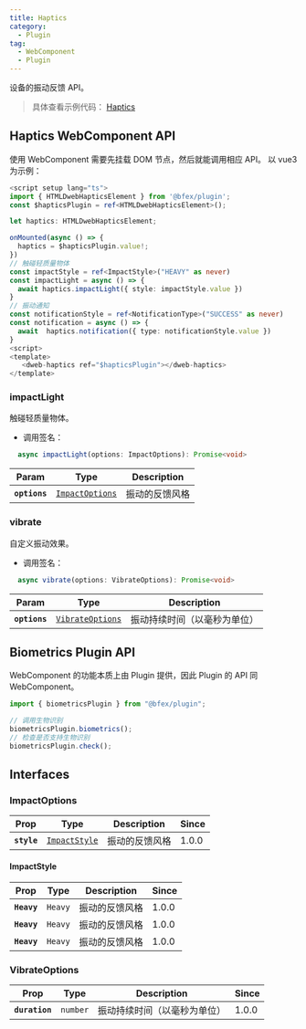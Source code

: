 ```yaml
---
title: Haptics
category:
  - Plugin
tag:
  - WebComponent
  - Plugin
---
```


设备的振动反馈 API。

> 具体查看示例代码： [Haptics](https://github.com/BioforestChain/dweb_browser/blob/main/example/vue3/src/pages/Haptics.vue)

## Haptics WebComponent API

使用 WebComponent 需要先挂载 DOM 节点，然后就能调用相应 API。
以 vue3 为示例：

```ts
<script setup lang="ts">
import { HTMLDwebHapticsElement } from '@bfex/plugin';
const $hapticsPlugin = ref<HTMLDwebHapticsElement>();

let haptics: HTMLDwebHapticsElement;

onMounted(async () => {
  haptics = $hapticsPlugin.value!;
})
// 触碰轻质量物体
const impactStyle = ref<ImpactStyle>("HEAVY" as never)
const impactLight = async () => {
  await haptics.impactLight({ style: impactStyle.value })
}
// 振动通知
const notificationStyle = ref<NotificationType>("SUCCESS" as never)
const notification = async () => {
  await  haptics.notification({ type: notificationStyle.value })
}
<script>
<template>
   <dweb-haptics ref="$hapticsPlugin"></dweb-haptics>
</template>
```

### impactLight

触碰轻质量物体。

- 调用签名：

```ts
  async impactLight(options: ImpactOptions): Promise<void>
```

| Param         | Type                                                    | Description    |
| ------------- | ------------------------------------------------------- | -------------- |
| **`options`** | <code><a href="#impactoptions">ImpactOptions</a></code> | 振动的反馈风格 |

### vibrate

自定义振动效果。

- 调用签名：

```ts
  async vibrate(options: VibrateOptions): Promise<void>
```

| Param         | Type                                                      | Description                  |
| ------------- | --------------------------------------------------------- | ---------------------------- |
| **`options`** | <code><a href="#vibrateoptions">VibrateOptions</a></code> | 振动持续时间（以毫秒为单位） |

## Biometrics Plugin API

WebComponent 的功能本质上由 Plugin 提供，因此 Plugin 的 API 同 WebComponent。

```ts
import { biometricsPlugin } from "@bfex/plugin";

// 调用生物识别
biometricsPlugin.biometrics();
// 检查是否支持生物识别
biometricsPlugin.check();
```

## Interfaces

### ImpactOptions

| Prop        | Type                                                | Description    | Since |
| ----------- | --------------------------------------------------- | -------------- | ----- |
| **`style`** | <code><a href="#impactstyle">ImpactStyle</a></code> | 振动的反馈风格 | 1.0.0 |

#### ImpactStyle

| Prop        | Type               | Description    | Since |
| ----------- | ------------------ | -------------- | ----- |
| **`Heavy`** | <code>Heavy</code> | 振动的反馈风格 | 1.0.0 |
| **`Heavy`** | <code>Heavy</code> | 振动的反馈风格 | 1.0.0 |
| **`Heavy`** | <code>Heavy</code> | 振动的反馈风格 | 1.0.0 |

### VibrateOptions

| Prop           | Type                | Description                  | Since |
| -------------- | ------------------- | ---------------------------- | ----- |
| **`duration`** | <code>number</code> | 振动持续时间（以毫秒为单位） | 1.0.0 |
